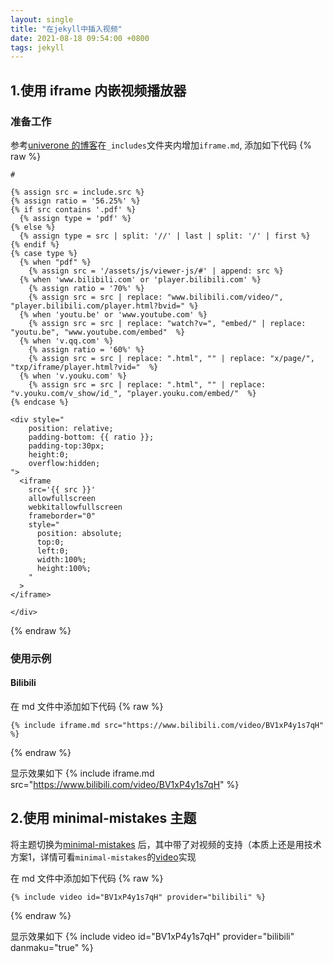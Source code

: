```yaml
---
layout: single
title: "在jekyll中插入视频"
date: 2021-08-18 09:54:00 +0800
tags: jekyll
---
```


## 1.使用 iframe 内嵌视频播放器

### 准备工作

参考[univerone 的博客](https://wechaty.js.org/2020/08/24/add-video-to-wechaty-blog/)在`_includes`文件夹内增加`iframe.md`, 添加如下代码
{% raw %}

```liquid
#

{% assign src = include.src %}
{% assign ratio = '56.25%' %}
{% if src contains '.pdf' %}
  {% assign type = 'pdf' %}
{% else %}
  {% assign type = src | split: '//' | last | split: '/' | first %}
{% endif %}
{% case type %}
  {% when "pdf" %}
    {% assign src = '/assets/js/viewer-js/#' | append: src %}
  {% when 'www.bilibili.com' or 'player.bilibili.com' %}
    {% assign ratio = '70%' %}
    {% assign src = src | replace: "www.bilibili.com/video/", "player.bilibili.com/player.html?bvid=" %}
  {% when 'youtu.be' or 'www.youtube.com' %}
    {% assign src = src | replace: "watch?v=", "embed/" | replace: "youtu.be", "www.youtube.com/embed"  %}
  {% when 'v.qq.com' %}
    {% assign ratio = '60%' %}
    {% assign src = src | replace: ".html", "" | replace: "x/page/", "txp/iframe/player.html?vid="  %}
  {% when 'v.youku.com' %}
    {% assign src = src | replace: ".html", "" | replace: "v.youku.com/v_show/id_", "player.youku.com/embed/"  %}
{% endcase %}

<div style="
    position: relative;
    padding-bottom: {{ ratio }};
    padding-top:30px;
    height:0;
    overflow:hidden;
">
  <iframe
    src='{{ src }}'
    allowfullscreen
    webkitallowfullscreen
    frameborder="0"
    style="
      position: absolute;
      top:0;
      left:0;
      width:100%;
      height:100%;
    "
  >
</iframe>

</div>
```

{% endraw %}

### 使用示例

#### Bilibili

在 md 文件中添加如下代码
{% raw %}

```liquid
{% include iframe.md src="https://www.bilibili.com/video/BV1xP4y1s7qH" %}
```

{% endraw %}

显示效果如下
{% include iframe.md src="https://www.bilibili.com/video/BV1xP4y1s7qH" %}

## 2.使用 minimal-mistakes 主题

将主题切换为[minimal-mistakes](https://mmistakes.github.io/minimal-mistakes/docs/quick-start-guide/) 后，其中带了对视频的支持（本质上还是用技术方案1，详情可看`minimal-mistakes`的[video](https://github.com/mmistakes/minimal-mistakes/blob/master/_includes/video)实现

在 md 文件中添加如下代码
{% raw %}

```liquid
{% include video id="BV1xP4y1s7qH" provider="bilibili" %}

```

{% endraw %}

显示效果如下
{% include video id="BV1xP4y1s7qH" provider="bilibili" danmaku="true" %}
